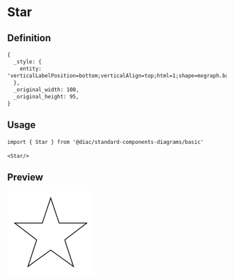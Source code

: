 # Star

## Definition

```
{
  _style: { 
    entity: 'verticalLabelPosition=bottom;verticalAlign=top;html=1;shape=mxgraph.basic.star',
  },
  _original_width: 100,
  _original_height: 95,
}
```

## Usage

```
import { Star } from '@diac/standard-components-diagrams/basic'

<Star/>
```

## Preview

<img src="./star.png" width="200"/>
